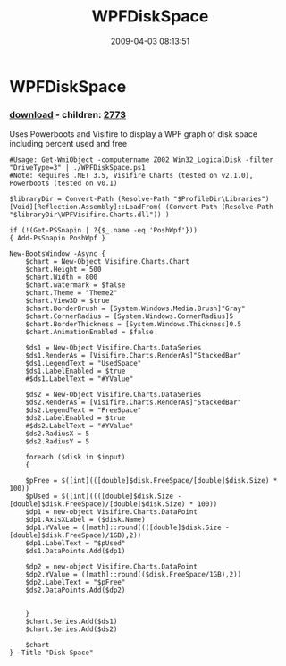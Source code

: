 ﻿---
pid:            992
poster:         Chad Miller
title:          WPFDiskSpace
date:           2009-04-03 08:13:51
format:         posh
parent:         0
parent:         0
children:       2773
---

# WPFDiskSpace

### [download](992.ps1) - children: [2773](2773.md)

Uses Powerboots and Visifire to display a WPF graph of disk space including percent used and free

```posh
#Usage: Get-WmiObject -computername Z002 Win32_LogicalDisk -filter "DriveType=3" | ./WPFDiskSpace.ps1
#Note: Requires .NET 3.5, Visifire Charts (tested on v2.1.0), Powerboots (tested on v0.1)

$libraryDir = Convert-Path (Resolve-Path "$ProfileDir\Libraries")
[Void][Reflection.Assembly]::LoadFrom( (Convert-Path (Resolve-Path "$libraryDir\WPFVisifire.Charts.dll")) )

if (!(Get-PSSnapin | ?{$_.name -eq 'PoshWpf'}))
{ Add-PsSnapin PoshWpf }

New-BootsWindow -Async {
    $chart = New-Object Visifire.Charts.Chart
    $chart.Height = 500 
    $chart.Width = 800 
    $chart.watermark = $false
    $chart.Theme = "Theme2"
    $chart.View3D = $true
    $chart.BorderBrush = [System.Windows.Media.Brush]"Gray"
    $chart.CornerRadius = [System.Windows.CornerRadius]5
    $chart.BorderThickness = [System.Windows.Thickness]0.5
    $chart.AnimationEnabled = $false

    $ds1 = New-Object Visifire.Charts.DataSeries
    $ds1.RenderAs = [Visifire.Charts.RenderAs]"StackedBar"
    $ds1.LegendText = "UsedSpace"
    $ds1.LabelEnabled = $true
    #$ds1.LabelText = "#YValue"

    $ds2 = New-Object Visifire.Charts.DataSeries
    $ds2.RenderAs = [Visifire.Charts.RenderAs]"StackedBar"
    $ds2.LegendText = "FreeSpace"
    $ds2.LabelEnabled = $true
    #$ds2.LabelText = "#YValue"
    $ds2.RadiusX = 5
    $ds2.RadiusY = 5
 
    foreach ($disk in $input)
    {

    $pFree = $([int](([double]$disk.FreeSpace/[double]$disk.Size) * 100))
    $pUsed = $([int]((([double]$disk.Size - [double]$disk.FreeSpace)/[double]$disk.Size) * 100))
    $dp1 = new-object Visifire.Charts.DataPoint
    $dp1.AxisXLabel = ($disk.Name)
    $dp1.YValue = ([math]::round((([double]$disk.Size - [double]$disk.FreeSpace)/1GB),2))
    $dp1.LabelText = "$pUsed"
    $ds1.DataPoints.Add($dp1)

    $dp2 = new-object Visifire.Charts.DataPoint
    $dp2.YValue = ([math]::round(($disk.FreeSpace/1GB),2))
    $dp2.LabelText = "$pFree"
    $ds2.DataPoints.Add($dp2)


    }   
    $chart.Series.Add($ds1)
    $chart.Series.Add($ds2)

    $chart
} -Title "Disk Space"
```
